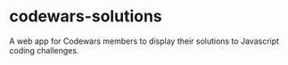 # codewars-solutions
A web app for Codewars members to display their solutions to Javascript coding challenges.
